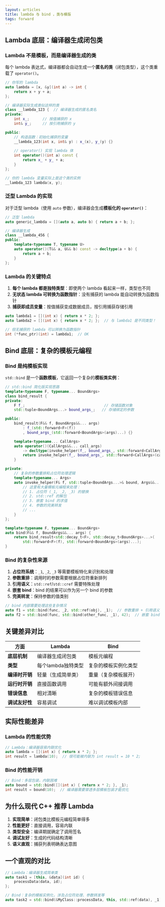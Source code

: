 ```yaml
---
layout: articles
title: lambda 与 bind ，类与模版
tags: forward
---
```


## Lambda 底层：编译器生成闭包类

### Lambda 不是模板，而是编译器生成的类

每个 lambda 表达式，编译器都会自动生成一个**匿名的类**（闭包类型），这个类重载了 `operator()`。

```cpp
// 你写的 lambda
auto lambda = [x, &y](int a) -> int { 
    return x + y + a; 
};

// 编译器实际生成类似这样的类
class __lambda_123 {  // 编译器生成的匿名类名
private:
    int x_;      // 按值捕获的 x
    int& y_;     // 按引用捕获的 y

public:
    // 构造函数：初始化捕获的变量
    __lambda_123(int x, int& y) : x_(x), y_(y) {}
    
    // operator() 实现 lambda 体
    int operator()(int a) const {
        return x_ + y_ + a;
    }
};

// 你的 lambda 变量实际上是这个类的实例
__lambda_123 lambda(x, y);
```

### 泛型 Lambda 的实现

对于泛型 lambda（使用 `auto` 参数），编译器会生成**模板化的 `operator()`**：

```cpp
// 泛型 lambda
auto generic_lambda = [](auto a, auto b) { return a + b; };

// 编译器生成
class __lambda_456 {
public:
    template<typename T, typename U>
    auto operator()(T&& a, U&& b) const -> decltype(a + b) {
        return a + b;
    }
};
```

### Lambda 的关键特点

1. **每个 lambda 都是独特类型**：即使两个 lambda 看起来一样，类型也不同
2. **无状态 lambda 可转换为函数指针**：没有捕获的 lambda 能自动转换为函数指针
3. **捕获即成员变量**：按值捕获变成数据成员，按引用捕获存储引用

```cpp
auto lambda1 = [](int x) { return x * 2; };
auto lambda2 = [](int x) { return x * 2; };  // 与 lambda1 是不同类型！

// 但无捕获的 lambda 可以转换为函数指针
int (*func_ptr)(int) = lambda1;  // OK
```

## Bind 底层：复杂的模板元编程

### Bind 是纯模板实现

`std::bind` 是一个**函数模板**，它返回一个复杂的**模板类实例**：

```cpp
// std::bind 简化版实现思路
template<typename F, typename... BoundArgs>
class bind_result {
private:
    F f_;                                    // 存储函数对象
    std::tuple<BoundArgs...> bound_args_;   // 存储绑定的参数

public:
    bind_result(F&& f, BoundArgs&&... args)
        : f_(std::forward<F>(f))
        , bound_args_(std::forward<BoundArgs>(args)...) {}

    template<typename... CallArgs>
    auto operator()(CallArgs&&... call_args) 
        -> decltype(invoke_helper(f_, bound_args_, std::forward<CallArgs>(call_args)...)) {
        return invoke_helper(f_, bound_args_, std::forward<CallArgs>(call_args)...);
    }

private:
    // 复杂的参数重排和占位符处理逻辑
    template<typename... Args>
    auto invoke_helper(F& f, std::tuple<BoundArgs...>& bound, Args&&... args) {
        // 这里有大量模板元编程来处理：
        // 1. 占位符 (_1, _2, _3) 的替换
        // 2. std::ref 的解包
        // 3. 嵌套 bind 的求值
        // 4. 参数的完美转发
        // ...
    }
};

template<typename F, typename... BoundArgs>
auto bind(F&& f, BoundArgs&&... args) {
    return bind_result<std::decay_t<F>, std::decay_t<BoundArgs>...>(
        std::forward<F>(f), std::forward<BoundArgs>(args)...);
}
```

### Bind 的复杂性来源

1. **占位符系统**：`_1`, `_2`, `_3` 等需要模板特化来识别和处理
2. **参数重排**：调用时的参数需要根据占位符重新排列
3. **引用语义**：`std::ref`/`std::cref` 需要特殊处理
4. **嵌套 bind**：bind 的结果可以作为另一个 bind 的参数
5. **完美转发**：保持参数的值类别

```cpp
// bind 内部需要处理这些复杂情况
auto f1 = std::bind(func, _2, std::ref(obj), _1);  // 参数重排 + 引用语义
auto f2 = std::bind(func, std::bind(other_func, _1), 42);  // 嵌套 bind
```

## 关键差异对比

| 方面 | Lambda | Bind |
|------|--------|------|
| **底层机制** | 编译器生成闭包类 | 模板元编程 |
| **类型** | 每个lambda独特类型 | 复杂的模板实例化类型 |
| **编译时开销** | 轻量（生成简单类） | 重量（复杂模板展开） |
| **运行时开销** | 直接函数调用 | 可能有额外间接调用 |
| **错误信息** | 相对清晰 | 复杂的模板错误信息 |
| **调试友好性** | 容易调试 | 难以调试模板内部 |

## 实际性能差异

### Lambda 的性能优势

```cpp
// Lambda：编译器容易内联优化
auto lambda = [](int x) { return x * 2; };
int result = lambda(10);  // 很可能被内联为 int result = 10 * 2;
```

### Bind 的性能开销

```cpp
// Bind：多层包装，内联困难
auto bound = std::bind([](int x) { return x * 2; }, _1);
int result = bound(10);  // 编译器需要穿透多层模板包装才能优化
```

## 为什么现代 C++ 推荐 Lambda

1. **实现简单**：闭包类比模板元编程简单得多
2. **性能更好**：直接调用，容易内联
3. **类型安全**：编译期就确定了调用签名
4. **调试友好**：生成的代码结构清晰
5. **语义直观**：捕获列表明确表达意图

## 一个直观的对比

```cpp
// Lambda：编译器生成简单类
auto task1 = [this, &data](int id) {
    processData(data, id);
};

// Bind：复杂的模板实例化，涉及占位符处理、参数转发等
auto task2 = std::bind(&MyClass::processData, this, std::ref(data), _1);
```
